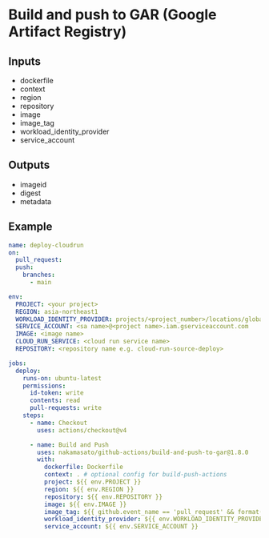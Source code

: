 # Build and push to GAR (Google Artifact Registry)

## Inputs

- dockerfile
- context
- region
- repository
- image
- image_tag
- workload_identity_provider
- service_account

## Outputs

- imageid
- digest
- metadata

## Example

```yaml
name: deploy-cloudrun
on:
  pull_request:
  push:
    branches:
      - main

env:
  PROJECT: <your project>
  REGION: asia-northeast1
  WORKLOAD_IDENTITY_PROVIDER: projects/<project_number>/locations/global/workloadIdentityPools/<pool>/providers/<provider>
  SERVICE_ACCOUNT: <sa name>@<project name>.iam.gserviceaccount.com
  IMAGE: <image name>
  CLOUD_RUN_SERVICE: <cloud run service name>
  REPOSITORY: <repository name e.g. cloud-run-source-deploy>

jobs:
  deploy:
    runs-on: ubuntu-latest
    permissions:
      id-token: write
      contents: read
      pull-requests: write
    steps:
      - name: Checkout
        uses: actions/checkout@v4

      - name: Build and Push
        uses: nakamasato/github-actions/build-and-push-to-gar@1.8.0
        with:
          dockerfile: Dockerfile
          context: . # optional config for build-push-actions
          project: ${{ env.PROJECT }}
          region: ${{ env.REGION }}
          repository: ${{ env.REPOSITORY }}
          image: ${{ env.IMAGE }}
          image_tag: ${{ github.event_name == 'pull_request' && format('pr-{0}', github.event.number) || format('{0}-{1}', github.ref_name, github.sha) }}
          workload_identity_provider: ${{ env.WORKLOAD_IDENTITY_PROVIDER }}
          service_account: ${{ env.SERVICE_ACCOUNT }}
```
